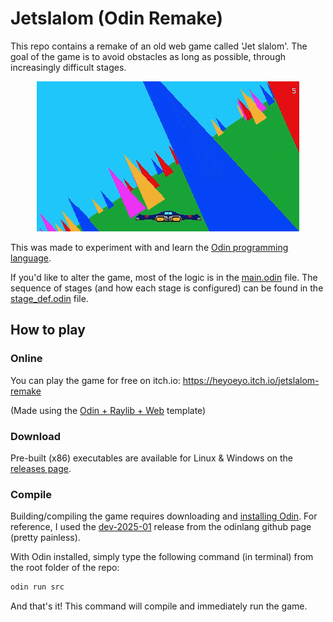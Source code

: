 # Jetslalom (Odin Remake)

This repo contains a remake of an old web game called 'Jet slalom'. The goal of the game is to avoid obstacles as long as possible, through increasingly difficult stages.


<p align="center">
  <img src=".readme_assets/demo_anim.gif">
</p>

This was made to experiment with and learn the [Odin programming language](https://odin-lang.org/).

If you'd like to alter the game, most of the logic is in the [main.odin](https://github.com/heyoeyo/jetslalom_odin/blob/main/src/main.odin) file. The sequence of stages (and how each stage is configured) can be found in the [stage_def.odin](https://github.com/heyoeyo/jetslalom_odin/blob/main/src/stage_def.odin) file.

## How to play

### Online

You can play the game for free on itch.io: https://heyoeyo.itch.io/jetslalom-remake

(Made using the [Odin + Raylib + Web](https://github.com/karl-zylinski/odin-raylib-web) template)

### Download

Pre-built (x86) executables are available for Linux & Windows on the [releases page](https://github.com/heyoeyo/jetslalom_odin/releases).

### Compile

Building/compiling the game requires downloading and [installing Odin](https://odin-lang.org/docs/install/). For reference, I used the [dev-2025-01](https://github.com/odin-lang/Odin/releases/tag/dev-2025-01) release from the odinlang github page (pretty painless).

With Odin installed, simply type the following command (in terminal) from the root folder of the repo:
```bash
odin run src
```
And that's it! This command will compile and immediately run the game.